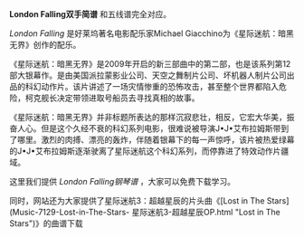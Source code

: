 

**London Falling双手简谱** 和五线谱完全对应。

_London Falling_ 是好莱坞著名电影配乐家Michael Giacchino为《星际迷航：暗黑无界》创作的配乐。

《星际迷航：暗黑无界》是2009年开启的新三部曲中的第二部，也是该系列第12部大银幕作。是由美国派拉蒙影业公司、天空之舞制片公司、坏机器人制片公司出品的科幻动作片。该片讲述了一场灾情惨重的恐怖攻击，甚至整个世界都陷入危险，柯克舰长决定带领进取号船员去寻找真相的故事。

《星际迷航：暗黑无界》并非标题所表达的那样沉寂悲壮，相反，它宏大华美，振奋人心。但是这个久经不衰的科幻系列电影，很难说被导演J•J•艾布拉姆斯带到了哪里。激烈的肉搏、漂亮的轰炸，伴随着银幕下的每一声惊呼，该片被热爱绿幕的J•J•艾布拉姆斯逐渐驶离了星际迷航这个科幻系列，而停靠进了特效动作片疆域。

这里我们提供 _London Falling钢琴谱_ ，大家可以免费下载学习。

同时，网站还为大家提供了星际迷航3：超越星辰的片头曲《[Lost in The Stars](Music-7129-Lost-in-The-Stars-
星际迷航3-超越星辰OP.html "Lost in The Stars")》的曲谱下载

